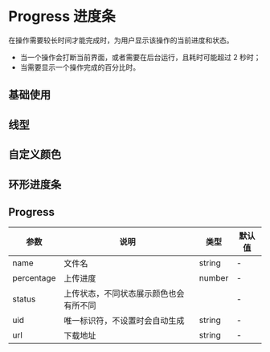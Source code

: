 # Progress 进度条

在操作需要较长时间才能完成时，为用户显示该操作的当前进度和状态。

- 当一个操作会打断当前界面，或者需要在后台运行，且耗时可能超过 2 秒时；
- 当需要显示一个操作完成的百分比时。

## 基础使用

<demo src='./demos/basic.vue' />

## 线型

<demo src='./demos/line.vue' />

## 自定义颜色

<!-- <demo src='./demos/color.vue' /> -->

## 环形进度条

<demo src='./demos/circle.vue' />

## Progress

| 参数       | 说明                                   | 类型   | 默认值 |
| ---------- | -------------------------------------- | ------ | ------ |
| name       | 文件名                                 | string | -      |
| percentage | 上传进度                               | number | -      |
| status     | 上传状态，不同状态展示颜色也会有所不同 |        | -      |
| uid        | 唯一标识符，不设置时会自动生成         | string | -      |
| url        | 下载地址                               | string | -      |
